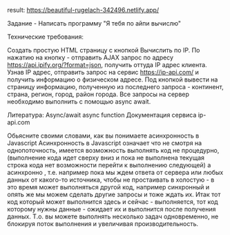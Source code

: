 result: https://beautiful-rugelach-342496.netlify.app/

Задание - Написать программу "Я тебя по айпи вычислю"

Технические требования:

Создать простую HTML страницу с кнопкой Вычислить по IP.
По нажатию на кнопку - отправить AJAX запрос по адресу https://api.ipify.org/?format=json, получить оттуда IP адрес клиента.
Узнав IP адрес, отправить запрос на сервис https://ip-api.com/ и получить информацию о физическом адресе.
Под кнопкой вывести на страницу информацию, полученную из последнего запроса - континент, страна, регион, город, район города.
Все запросы на сервер необходимо выполнить с помощью async await.

Литература:
Async/await
async function
Документация сервиса ip-api.com

Обьясните своими словами, как вы понимаете асинхронность в Javascript
Aсинхронность в Javascript означает что не смотря на однопоточность, имеется возможность выполнять код не процедурно,
(выполнение кода идет сверху вниз и пока не выполнена текущая строка кода нет возможности перейти к выполнению следующей)
а асинхронно , т.е. например пока мы ждем ответа от сервера или любых данных от какого-то источника, чтобы не простаивать
в холостую - в это время может выполняться другой код, например синхронный и опять же мы можем сделать другие запросы и
тоже ждать их. Итак тот код который может выполнится здесь и сейчас - выполняется, тот код которому нужны данные - ожидает их
и выполнится после получения данных. Т.о. вы можете выполнять несколько задач одновременно, не блокируя поток выполнения и увеличивая производительность.
